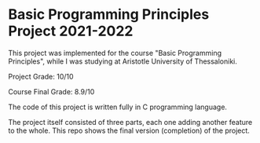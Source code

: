 # Basic Programming Principles Project 2021-2022
This project was implemented for the course "Basic Programming Principles", while I was studying at Aristotle University of Thessaloniki.

Project Grade: 10/10

Course Final Grade: 8.9/10


The code of this project is written fully in C programming language.

The project itself consisted of three parts, each one adding another feature to the whole. This repo shows the final version (completion) of the project.
